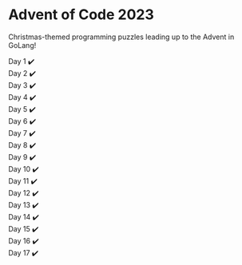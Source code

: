 # Advent of Code 2023

Christmas-themed programming puzzles leading up to the Advent in GoLang!

Day 1 ✔️ <br>
Day 2 ✔️ <br>
Day 3 ✔️ <br>
Day 4 ✔️ <br>
Day 5 ✔️ <br>
Day 6 ✔️ <br>
Day 7 ✔️ <br>
Day 8 ✔️ <br>
Day 9 ✔️ <br>
Day 10 ✔️ <br>
Day 11 ✔️ <br>
Day 12 ✔️ <br>
Day 13 ✔️ <br>
Day 14 ✔️ <br>
Day 15 ✔️ <br>
Day 16 ✔️ <br>
Day 17 ✔️ <br>
